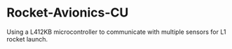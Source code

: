 # Rocket-Avionics-CU
Using a L412KB microcontroller to communicate with multiple sensors for L1 rocket launch.

